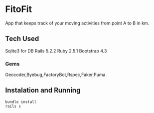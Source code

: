 # FitoFit

App that keeps track of your moving activities from point A to B in km.

## Tech Used

Sqlite3 for DB
Rails 5.2.2
Ruby 2.5.1
Bootstrap 4.3

### Gems

Geocoder,Byebug,FactoryBot,Rspec,Faker,Puma.

## Instalation and Running

``` 
bundle install 
rails s 
```
